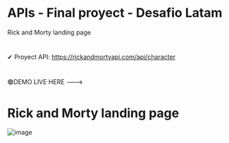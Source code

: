 # APIs - Final proyect - Desafio Latam
 Rick and Morty landing page
 #
 ✔ Proyect API: https://rickandmortyapi.com/api/character 
 #
 🟢DEMO LIVE HERE --->

# Rick and Morty landing page
![image](https://github.com/holydoritoz/APIs-React-Final-Proyect/assets/54608904/f79c2501-87eb-469e-b8d0-6c3cdd78c6e7)


